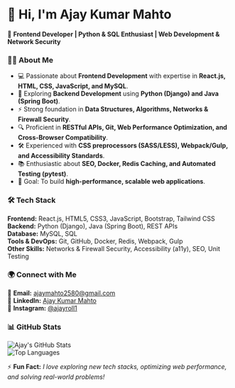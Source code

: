 

# 👋 Hi, I'm Ajay Kumar Mahto  

🚀 **Frontend Developer | Python & SQL Enthusiast | Web Development & Network Security**  

### 👨‍💻 About Me  
- 💻 Passionate about **Frontend Development** with expertise in **React.js, HTML, CSS, JavaScript, and MySQL**.  
- 🐍 Exploring **Backend Development** using **Python (Django) and Java (Spring Boot)**.  
- ⚡ Strong foundation in **Data Structures, Algorithms, Networks & Firewall Security**.  
- 🔍 Proficient in **RESTful APIs, Git, Web Performance Optimization, and Cross-Browser Compatibility**.  
- 🛠 Experienced with **CSS preprocessors (SASS/LESS), Webpack/Gulp, and Accessibility Standards**.  
- 📚 Enthusiastic about **SEO, Docker, Redis Caching, and Automated Testing (pytest)**.  
- 🎯 Goal: To build **high-performance, scalable web applications**.  

### 🛠️ Tech Stack  
**Frontend:** React.js, HTML5, CSS3, JavaScript, Bootstrap, Tailwind CSS  
**Backend:** Python (Django), Java (Spring Boot), REST APIs  
**Database:** MySQL, SQL  
**Tools & DevOps:** Git, GitHub, Docker, Redis, Webpack, Gulp  
**Other Skills:** Networks & Firewall Security, Accessibility (a11y), SEO, Unit Testing  

### 🌍 Connect with Me  
📩 **Email:** [ajaymahto2580@gmail.com](mailto:ajaymahto2580@gmail.com)  
🔗 **LinkedIn:** [Ajay Kumar Mahto](https://www.linkedin.com/in/ajay-mahto-911535163/)  
📸 **Instagram:** [@ajayroll1](https://www.instagram.com/ajayroll1)  

### 📊 GitHub Stats  
![Ajay's GitHub Stats](https://github-readme-stats.vercel.app/api?username=ajayroll1&show_icons=true&theme=radical)  
![Top Languages](https://github-readme-stats.vercel.app/api/top-langs/?username=ajayroll1&layout=compact&theme=radical)  

⚡ **Fun Fact:** *I love exploring new tech stacks, optimizing web performance, and solving real-world problems!*  



